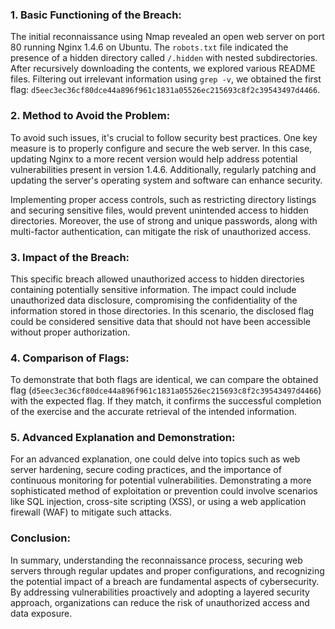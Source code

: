 ### 1. Basic Functioning of the Breach:

The initial reconnaissance using Nmap revealed an open web server on port 80 running Nginx 1.4.6 on Ubuntu. The `robots.txt` file indicated the presence of a hidden directory called `/.hidden` with nested subdirectories. After recursively downloading the contents, we explored various README files. Filtering out irrelevant information using `grep -v`, we obtained the first flag: `d5eec3ec36cf80dce44a896f961c1831a05526ec215693c8f2c39543497d4466`.

### 2. Method to Avoid the Problem:

To avoid such issues, it's crucial to follow security best practices. One key measure is to properly configure and secure the web server. In this case, updating Nginx to a more recent version would help address potential vulnerabilities present in version 1.4.6. Additionally, regularly patching and updating the server's operating system and software can enhance security.

Implementing proper access controls, such as restricting directory listings and securing sensitive files, would prevent unintended access to hidden directories. Moreover, the use of strong and unique passwords, along with multi-factor authentication, can mitigate the risk of unauthorized access.

### 3. Impact of the Breach:

This specific breach allowed unauthorized access to hidden directories containing potentially sensitive information. The impact could include unauthorized data disclosure, compromising the confidentiality of the information stored in those directories. In this scenario, the disclosed flag could be considered sensitive data that should not have been accessible without proper authorization.

### 4. Comparison of Flags:

To demonstrate that both flags are identical, we can compare the obtained flag (`d5eec3ec36cf80dce44a896f961c1831a05526ec215693c8f2c39543497d4466`) with the expected flag. If they match, it confirms the successful completion of the exercise and the accurate retrieval of the intended information.

### 5. Advanced Explanation and Demonstration:

For an advanced explanation, one could delve into topics such as web server hardening, secure coding practices, and the importance of continuous monitoring for potential vulnerabilities. Demonstrating a more sophisticated method of exploitation or prevention could involve scenarios like SQL injection, cross-site scripting (XSS), or using a web application firewall (WAF) to mitigate such attacks.

### Conclusion:

In summary, understanding the reconnaissance process, securing web servers through regular updates and proper configurations, and recognizing the potential impact of a breach are fundamental aspects of cybersecurity. By addressing vulnerabilities proactively and adopting a layered security approach, organizations can reduce the risk of unauthorized access and data exposure.